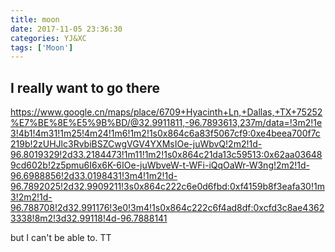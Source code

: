 ```yaml
---
title: moon
date: 2017-11-05 23:36:30
categories: YJ&XC
tags: ['Moon']
---
```


## I really want to go there
<!-- more -->

https://www.google.cn/maps/place/6709+Hyacinth+Ln,+Dallas,+TX+75252%E7%BE%8E%E5%9B%BD/@32.9911811,-96.7893613,237m/data=!3m2!1e3!4b1!4m31!1m25!4m24!1m6!1m2!1s0x864c6a83f5067cf9:0xe4beea700f7c219b!2zUHJlc3RvbiBSZCwgVGV4YXMsIOe-juWbvQ!2m2!1d-96.8019329!2d33.2184473!1m11!1m2!1s0x864c21da13c59513:0x62aa036489cd602b!2z5pmu6I6x6K-6IOe-juWbveW-t-WFi-iQqOaWr-W3ng!2m2!1d-96.6988856!2d33.0198431!3m4!1m2!1d-96.7892025!2d32.9909211!3s0x864c222c6e0d6fbd:0xf4159b8f3eafa30!1m3!2m2!1d-96.788708!2d32.991176!3e0!3m4!1s0x864c222c6f4ad8df:0xcfd3c8ae43623338!8m2!3d32.99118!4d-96.7888141

but I can't be able to. TT

